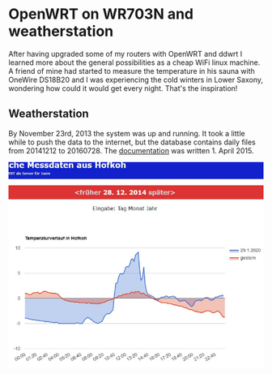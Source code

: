 # OpenWRT on WR703N and weatherstation

After having upgraded some of my routers with OpenWRT and ddwrt I learned more about the general possibilities as a cheap WiFi linux machine. A friend of mine had started to measure the temperature in his sauna with OneWire DS18B20 and I was experiencing the cold winters in Lower Saxony, wondering how could it would get every night. That's the inspiration!

## Weatherstation

By November 23rd, 2013 the system was up and running. It took a little while to push the data to the internet, but the database contains daily files from 20141212 to 20160728. The [documentation](temp.hofkoh.de/info.pdf) was written 1. April 2015.

![graphischer Temperaturverlauf](temp.hofkoh.de/visual.jpg)
